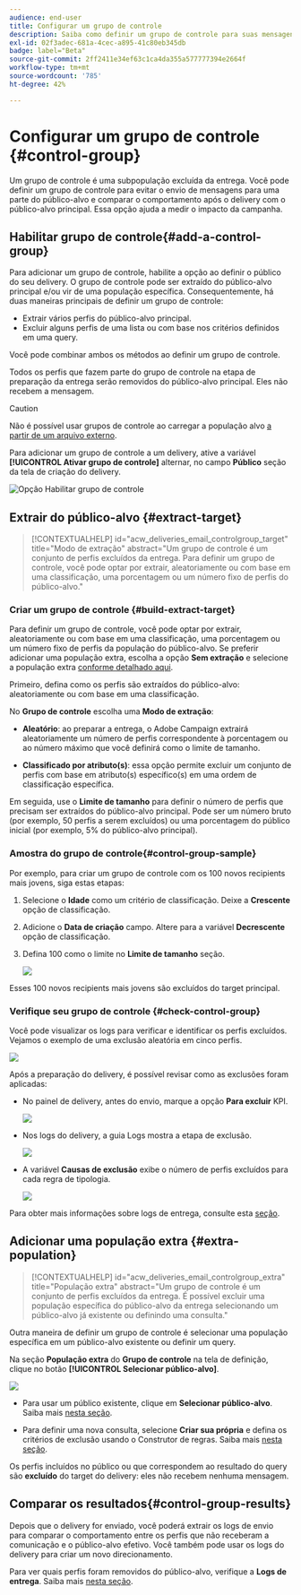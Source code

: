 ```yaml
---
audience: end-user
title: Configurar um grupo de controle
description: Saiba como definir um grupo de controle para suas mensagens na interface do Campaign Web
exl-id: 02f3adec-681a-4cec-a895-41c80eb345db
badge: label="Beta"
source-git-commit: 2ff2411e34ef63c1ca4da355a577777394e2664f
workflow-type: tm+mt
source-wordcount: '785'
ht-degree: 42%

---
```


# Configurar um grupo de controle {#control-group}

Um grupo de controle é uma subpopulação excluída da entrega. Você pode definir um grupo de controle para evitar o envio de mensagens para uma parte do público-alvo e comparar o comportamento após o delivery com o público-alvo principal. Essa opção ajuda a medir o impacto da campanha.

## Habilitar grupo de controle{#add-a-control-group}

Para adicionar um grupo de controle, habilite a opção ao definir o público do seu delivery. O grupo de controle pode ser extraído do público-alvo principal e/ou vir de uma população específica. Consequentemente, há duas maneiras principais de definir um grupo de controle:

* Extrair vários perfis do público-alvo principal.
* Excluir alguns perfis de uma lista ou com base nos critérios definidos em uma query.

Você pode combinar ambos os métodos ao definir um grupo de controle.

Todos os perfis que fazem parte do grupo de controle na etapa de preparação da entrega serão removidos do público-alvo principal. Eles não recebem a mensagem.

>[!CAUTION]
>
>Não é possível usar grupos de controle ao carregar a população alvo [a partir de um arquivo externo](file-audience.md).

Para adicionar um grupo de controle a um delivery, ative a variável **[!UICONTROL Ativar grupo de controle]** alternar, no campo **Público** seção da tela de criação do delivery.

![Opção Habilitar grupo de controle](assets/control-group1.png)


## Extrair do público-alvo {#extract-target}

>[!CONTEXTUALHELP]
>id="acw_deliveries_email_controlgroup_target"
>title="Modo de extração"
>abstract="Um grupo de controle é um conjunto de perfis excluídos da entrega. Para definir um grupo de controle, você pode optar por extrair, aleatoriamente ou com base em uma classificação, uma porcentagem ou um número fixo de perfis do público-alvo."


### Criar um grupo de controle {#build-extract-target}

Para definir um grupo de controle, você pode optar por extrair, aleatoriamente ou com base em uma classificação, uma porcentagem ou um número fixo de perfis da população do público-alvo. Se preferir adicionar uma população extra, escolha a opção **Sem extração** e selecione a população extra [conforme detalhado aqui](#extra-population).

Primeiro, defina como os perfis são extraídos do público-alvo: aleatoriamente ou com base em uma classificação.

No **Grupo de controle** escolha uma **Modo de extração**:

* **Aleatório**: ao preparar a entrega, o Adobe Campaign extrairá aleatoriamente um número de perfis correspondente à porcentagem ou ao número máximo que você definirá como o limite de tamanho.

* **Classificado por atributo(s)**: essa opção permite excluir um conjunto de perfis com base em atributo(s) específico(s) em uma ordem de classificação específica.


Em seguida, use o **Limite de tamanho** para definir o número de perfis que precisam ser extraídos do público-alvo principal. Pode ser um número bruto (por exemplo, 50 perfis a serem excluídos) ou uma porcentagem do público inicial (por exemplo, 5% do público-alvo principal).


### Amostra do grupo de controle{#control-group-sample}

Por exemplo, para criar um grupo de controle com os 100 novos recipients mais jovens, siga estas etapas:

1. Selecione o **Idade** como um critério de classificação. Deixe a **Crescente** opção de classificação.
1. Adicione o **Data de criação** campo. Altere para a variável **Decrescente** opção de classificação.
1. Defina 100 como o limite no **Limite de tamanho** seção.

   ![](assets/control-group2.png)

Esses 100 novos recipients mais jovens são excluídos do target principal.

### Verifique seu grupo de controle {#check-control-group}

Você pode visualizar os logs para verificar e identificar os perfis excluídos. Vejamos o exemplo de uma exclusão aleatória em cinco perfis.

![](assets/control-group4.png)

Após a preparação do delivery, é possível revisar como as exclusões foram aplicadas:

* No painel de delivery, antes do envio, marque a opção **Para excluir** KPI.

  ![](assets/control-group5.png)

* Nos logs do delivery, a guia Logs mostra a etapa de exclusão.

  ![](assets/control-group-sample-logs.png)
<!--

 * The **Exclusion logs** tab displays each profile and the related exclusion **Reason**.

    ![](assets/control-group6.png)
-->

* A variável **Causas de exclusão** exibe o número de perfis excluídos para cada regra de tipologia.

  ![](assets/control-group7.png)

Para obter mais informações sobre logs de entrega, consulte esta [seção](../monitor/delivery-logs.md).

## Adicionar uma população extra {#extra-population}

>[!CONTEXTUALHELP]
>id="acw_deliveries_email_controlgroup_extra"
>title="População extra"
>abstract="Um grupo de controle é um conjunto de perfis excluídos da entrega. É possível excluir uma população específica do público-alvo da entrega selecionando um público-alvo já existente ou definindo uma consulta."

Outra maneira de definir um grupo de controle é selecionar uma população específica em um público-alvo existente ou definir um query.

Na seção **População extra** do **Grupo de controle** na tela de definição, clique no botão **[!UICONTROL Selecionar público-alvo]**.

![](assets/control-group3.png)

* Para usar um público existente, clique em **Selecionar público-alvo**. Saiba mais [nesta seção](add-audience.md).

* Para definir uma nova consulta, selecione **Criar sua própria** e defina os critérios de exclusão usando o Construtor de regras. Saiba mais [nesta seção](../query/query-modeler-overview.md).

Os perfis incluídos no público ou que correspondem ao resultado do query são **excluído** do target do delivery: eles não recebem nenhuma mensagem.

## Comparar os resultados{#control-group-results}

Depois que o delivery for enviado, você poderá extrair os logs de envio para comparar o comportamento entre os perfis que não receberam a comunicação e o público-alvo efetivo. Você também pode usar os logs do delivery para criar um novo direcionamento.

Para ver quais perfis foram removidos do público-alvo, verifique a **Logs de entrega**. Saiba mais [nesta seção](#check-control-group).


